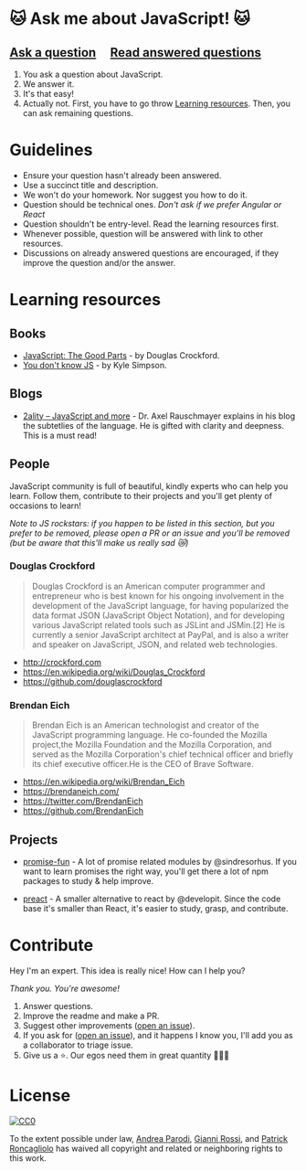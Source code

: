 #  🐱 Ask me about JavaScript! 🐱

## [Ask a question](../../issues/new) &nbsp;&nbsp;&nbsp; [Read answered questions](https://github.com/parro-it/amaj/issues?q=is%3Aissue+is%3Aopen+label%3Aanswered)

1) You ask a question about JavaScript.
2) We answer it.
3) It's that easy!
4) Actually not. First, you have to go throw [Learning resources](https://github.com/parro-it/amaj#learning-resources). Then, you can ask remaining questions.

# Guidelines

- Ensure your question hasn't already been answered.
- Use a succinct title and description.
- We won't do your homework. Nor suggest you how to do it.
- Question should be technical ones. _Don't ask if we prefer Angular or React_
- Question shouldn't be entry-level. Read the learning resources first.
- Whenever possible, question will be answered with link to other resources.
- Discussions on already answered questions are encouraged, if they improve the question and/or the answer.

# Learning resources

## Books

* [JavaScript: The Good Parts](https://www.amazon.it/JavaScript-Good-Parts-Douglas-Crockford/dp/0596517742/ref=sr_1_1?ie=UTF8&qid=1522259785&sr=8-1&keywords=the+good+parts) - by Douglas Crockford.
* [You don't know JS](https://github.com/getify/You-Dont-Know-JS) - by Kyle Simpson.

## Blogs

* [2ality – JavaScript and more](http://2ality.com/) - Dr. Axel Rauschmayer explains in his blog the subtetlies of the language. He is gifted with clarity and deepness. This is a must read!

## People

JavaScript community is full of beautiful, kindly experts who can help you learn. Follow them, contribute to their projects and you'll get plenty of occasions to learn!

_Note to JS rockstars: if you happen to be listed in this section, but you prefer to be removed, please open a PR or an issue and you'll be removed (but be aware that this'll make us really sad 😿)_

### Douglas Crockford

> Douglas Crockford is an American computer programmer and entrepreneur who is best known for his ongoing involvement in the development of the JavaScript language, for having popularized the data format JSON (JavaScript Object Notation), and for developing various JavaScript related tools such as JSLint and JSMin.[2] He is currently a senior JavaScript architect at PayPal, and is also a writer and speaker on JavaScript, JSON, and related web technologies.

* http://crockford.com
* https://en.wikipedia.org/wiki/Douglas_Crockford
* https://github.com/douglascrockford

### Brendan Eich

> Brendan Eich is an American technologist and creator of the JavaScript programming language. He co-founded the Mozilla project,the Mozilla Foundation and the Mozilla Corporation, and served as the Mozilla Corporation's chief technical officer and briefly its chief executive officer.He is the CEO of Brave Software.

* https://en.wikipedia.org/wiki/Brendan_Eich
* https://brendaneich.com/
* https://twitter.com/BrendanEich
* https://github.com/BrendanEich

## Projects

* [promise-fun](https://github.com/sindresorhus/promise-fun) - A lot of promise related modules by @sindresorhus. If you want to learn promises the right way, you'll get there a lot of npm packages to study & help improve.

* [preact](https://github.com/developit/preact) - A smaller alternative to react by @developit. Since the code base it's smaller than React, it's easier to study, grasp, and contribute.

# Contribute

Hey I'm an expert. This idea is really nice! How can I help you?

_Thank you. You're awesome!_

1) Answer questions.
2) Improve the readme and make a PR.
3) Suggest other improvements ([open an issue](../../issues/new)).
4) If you ask for ([open an issue](../../issues/new)), and it happens I know you, I'll add you as a collaborator to triage issue.
5) Give us a ⭐. Our egos need them in great quantity 👨🏻‍🎤

# License

[![CC0](http://i.creativecommons.org/p/zero/1.0/88x31.png)](http://creativecommons.org/publicdomain/zero/1.0/)

To the extent possible under law, [Andrea Parodi](https://github.com/parro-it), [Gianni Rossi](https://github.com/giannirossi72), and [Patrick Roncagliolo](https://github.com/roncapat) has waived all copyright and related or neighboring rights to this work.
